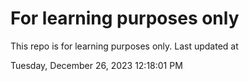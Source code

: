 # For learning purposes only
This repo is for learning purposes only.
Last updated at

Tuesday, December 26, 2023 12:18:01 PM

